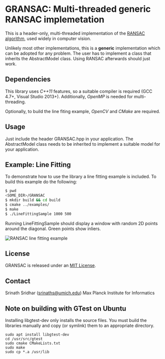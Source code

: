 # GRANSAC: Multi-threaded generic RANSAC implemetation

This is a header-only, multi-threaded implementation of the [RANSAC algorithm](https://en.wikipedia.org/wiki/RANSAC),
used widely in computer vision.

Unlikely most other implementations, this is a **generic** implementation
which can be adopted for any problem. The user has to implement a class that
inherits the AbstractModel class. Using RANSAC afterwards should just work.

## Dependencies

This library uses *C++11* features, so a suitable compiler is required (GCC 4.7+, 
Visual Studio 2013+). Additionally, *OpenMP* is needed for multi-threading.

Optionally, to build the line fiting example, *OpenCV* and *CMake* are required.

## Usage

Just include the header GRANSAC.hpp in your application. The AbstractModel class
needs to be inherited to implement a suitable model for your application.

## Example: Line Fitting

To demonstrate how to use the library a line fitting example is included.
To build this example do the following:

```bash
$ pwd
<SOME_DIR>/GRANSAC
$ mkdir build && cd build
$ cmake ../examples/
$ make
$ ./LineFittingSample 1000 500
```

Running LineFittingSample should display a window with random 2D points around
the diagonal. Green points show inliers.

![RANSAC line fitting example](https://raw.githubusercontent.com/srinath1905/GRANSAC/master/examples/LineFitting.png)

## License

GRANSAC is released under an [MIT License](https://opensource.org/licenses/MIT).

## Contact

Srinath Sridhar (srinaths@umich.edu)
Max Planck Institute for Informatics

## Note on building with GTest on Ubuntu

Installing libgtest-dev only installs the source files. You must build the libraries manually and copy (or symlink) them to an appropriate directory.

```
sudo apt install libgtest-dev
cd /usr/src/gtest
sudo cmake CMakeLists.txt
sudo make
sudo cp *.a /usr/lib
```